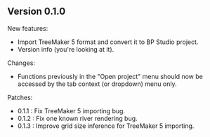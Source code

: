 
## Version 0.1.0

New features:
- Import TreeMaker 5 format and convert it to BP Studio project.
- Version info (you're looking at it).

Changes:
- Functions previously in the "Open project" menu should now be accessed by the tab context (or dropdown) menu only.

Patches:

- 0.1.1 : Fix TreeMaker 5 importing bug.
- 0.1.2 : Fix one known river rendering bug.
- 0.1.3 : Improve grid size inference for TreeMaker 5 importing.
